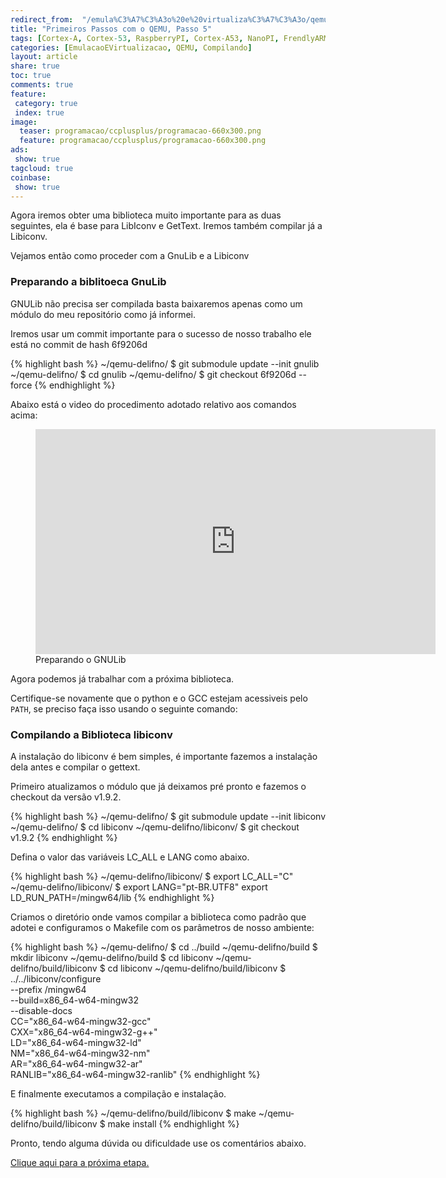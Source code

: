 ```yaml
---
redirect_from:  "/emula%C3%A7%C3%A3o%20e%20virtualiza%C3%A7%C3%A3o/qemu/compilando/Primeiros_Passos_com_o_QEMU-parte-5/"
title: "Primeiros Passos com o QEMU, Passo 5" 
tags: [Cortex-A, Cortex-53, RaspberryPI, Cortex-A53, NanoPI, FrendlyARM, ARM, Intel, TBB,  Emulação, Virtualização, KVM, QEMU, VMware, VirtualBox, VBox, Hiper-V, Xen, GNU ARM Eclipse, Eclipse, Windows, RTOS, uOS]
categories: [EmulacaoEVirtualizacao, QEMU, Compilando]
layout: article
share: true
toc: true
comments: true
feature:
 category: true
 index: true
image:
  teaser: programacao/ccplusplus/programacao-660x300.png
  feature: programacao/ccplusplus/programacao-660x300.png
ads: 
 show: true
tagcloud: true
coinbase:
 show: true
---
```


Agora iremos obter uma biblioteca muito importante para as duas seguintes, 
ela é base para LibIconv e GetText. Iremos também compilar já a Libiconv.

<!--more-->

Vejamos então como proceder com a GnuLib e a Libiconv

### Preparando a biblitoeca GnuLib

GNULib não precisa ser compilada basta baixaremos apenas como um módulo do meu 
repositório como já informei.

Iremos usar um commit importante para o sucesso de nosso trabalho ele
está no commit de hash 6f9206d 
 

{% highlight bash %}
~/qemu-delifno/ $ git submodule update --init gnulib
~/qemu-delifno/ $ cd gnulib
~/qemu-delifno/ $ git checkout 6f9206d --force
{% endhighlight %}

Abaixo está o video do procedimento adotado relativo aos comandos acima:
<figure>
<iframe width="640" height="360" src="https://www.youtube.com/embed/EcNWMiW0wRM?rel=0&amp;showinfo=0" frameborder="0" allowfullscreen></iframe>
<figcaption>Preparando o GNULib</figcaption>
</figure>

Agora podemos já trabalhar com a próxima biblioteca.

Certifique-se novamente que o python e o GCC estejam acessiveis pelo `PATH`, se
preciso faça isso usando o seguinte comando:


### Compilando a Biblioteca libiconv

A instalação do libiconv é bem simples, é importante fazemos a instalação dela 
antes e compilar o gettext.

Primeiro atualizamos o módulo que já deixamos pré pronto e fazemos o checkout 
da versão v1.9.2.

{% highlight bash %}
~/qemu-delifno/ $ git submodule update --init libiconv
~/qemu-delifno/ $ cd libiconv
~/qemu-delifno/libiconv/ $ git checkout v1.9.2
{% endhighlight %}

Defina o valor das variáveis LC_ALL e LANG como abaixo.

{% highlight bash %}
~/qemu-delifno/libiconv/ $ export LC_ALL="C"
~/qemu-delifno/libiconv/ $ export LANG="pt-BR.UTF8"
export LD_RUN_PATH=/mingw64/lib
{% endhighlight %}

Criamos o diretório onde vamos compilar a biblioteca como padrão que adotei e 
configuramos o Makefile com os parâmetros de nosso ambiente:

{% highlight bash %}
~/qemu-delifno/ $ cd ../build
~/qemu-delifno/build $ mkdir libiconv
~/qemu-delifno/build $ cd libiconv
~/qemu-delifno/build/libiconv $ cd libiconv
~/qemu-delifno/build/libiconv $ ../../libiconv/configure \
                --prefix /mingw64 \
                --build=x86_64-w64-mingw32 \
                --disable-docs \
                CC="x86_64-w64-mingw32-gcc" \
                CXX="x86_64-w64-mingw32-g++" \
                LD="x86_64-w64-mingw32-ld" \
                NM="x86_64-w64-mingw32-nm" \
                AR="x86_64-w64-mingw32-ar" \
                RANLIB="x86_64-w64-mingw32-ranlib"
{% endhighlight %}

E finalmente executamos a compilação e instalação.

{% highlight bash %}
~/qemu-delifno/build/libiconv $ make
~/qemu-delifno/build/libiconv $ make install
{% endhighlight %}

Pronto, tendo alguma dúvida ou dificuldade use os comentários abaixo.



[Clique aqui para a próxima etapa.](http://carlosdelfino.eti.br/emulacaoevirtualizacao/qemu/compilando/Primeiros_Passos_com_o_QEMU-passo-6/)